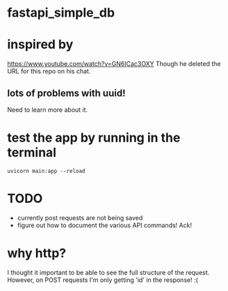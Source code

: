 # fastapi_simple_db

# inspired by
https://www.youtube.com/watch?v=GN6ICac3OXY
Though he deleted the URL for this repo on his chat. 

## lots of problems with uuid!
Need to learn more about it.

 # test the app by running in the terminal
 ```uvicorn main:app --reload```   

# TODO  
* currently post requests are not being saved
* figure out how to document the various API commands! Ack! 

# why http?
I thought it important to be able to see the full structure of the request. However, on POST requests I'm only getting 'id' in the response! :(